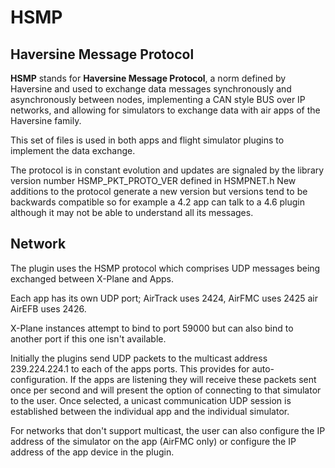 # HSMP

## Haversine Message Protocol

 **HSMP** stands for **Haversine Message Protocol**, a norm defined by 
 Haversine and used to exchange data messages synchronously and 
 asynchronously between nodes, implementing a CAN style BUS over IP 
 networks, and allowing for simulators to exchange data  with air apps 
 of the Haversine family.
 
 This set of files is used in both apps and flight simulator 
 plugins to implement the data exchange. 
 
 The protocol is in constant evolution and updates are signaled by the
 library version number HSMP_PKT_PROTO_VER defined in HSMPNET.h
 New additions to the protocol generate a new version but versions tend
 to be backwards compatible so for example a 4.2 app can talk to a 4.6 
 plugin although it may not be able to understand all its messages. 
 
 
 
## Network

The plugin uses the HSMP protocol which comprises UDP messages being exchanged between X-Plane and Apps. 

Each app has its own UDP port; AirTrack uses 2424, AirFMC uses 2425 air AirEFB uses 2426. 

X-Plane instances attempt to bind to port 59000 but can also bind to another port if this one isn't available. 

Initially the plugins send UDP packets to the multicast address 239.224.224.1 to each of the apps ports. This provides for auto-configuration. If the apps are listening they will receive these packets sent once per second and will present the 
option of connecting to that simulator to the user. Once selected, a unicast communication UDP session is established between the individual app and the individual simulator. 

For networks that don't support multicast, the user can also configure the IP address of the simulator on the app (AirFMC only) or configure the IP address of the app device in the plugin. 

